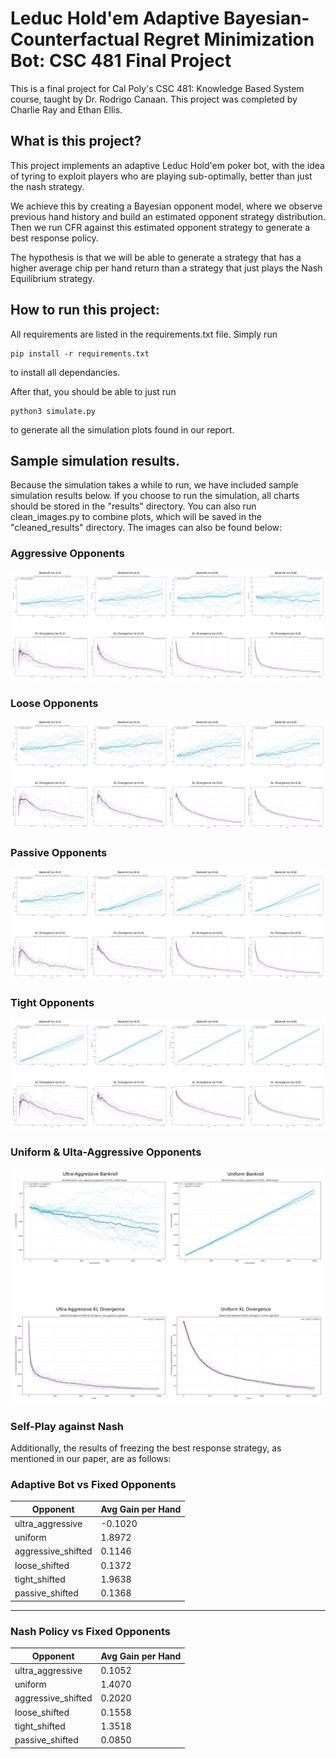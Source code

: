 # Leduc Hold'em Adaptive Bayesian-Counterfactual Regret Minimization Bot: CSC 481 Final Project

This is a final project for Cal Poly's CSC 481: Knowledge Based System course, taught by Dr. Rodrigo Canaan.
This project was completed by Charlie Ray and Ethan Ellis.

## What is this project?

This project implements an adaptive Leduc Hold'em poker bot, with the idea of tyring to exploit players who are playing
sub-optimally, better than just the nash strategy.

We achieve this by creating a Bayesian opponent model, where we observe previous hand history and build an estimated
opponent strategy distribution. Then we run CFR against this estimated opponent strategy to generate a best response policy.

The hypothesis is that we will be able to generate a strategy that has a higher average chip per hand return than
a strategy that just plays the Nash Equilibrium strategy.

## How to run this project:

All requirements are listed in the requirements.txt file. Simply run
```
pip install -r requirements.txt
```
to install all dependancies.

After that, you should be able to just run
```
python3 simulate.py
```
to generate all the simulation plots found in our report.

## Sample simulation results.

Because the simulation takes a while to run, we have included sample simulation results below.
If you choose to run the simulation, all charts should be stored in the "results" directory. You can also
run clean_images.py to combine plots, which will be saved in the "cleaned_results" directory. The images can also be found below:

### Aggressive Opponents
![Aggressive Opponents](https://github.com/CharlieRay668/csc481-poker-kb/blob/master/cleaned_results/aggressive_opponents_combined.png)

### Loose Opponents
![Loose Opponents](https://github.com/CharlieRay668/csc481-poker-kb/blob/master/cleaned_results/loose_opponents_combined.png)

### Passive Opponents
![Passive Opponents](https://github.com/CharlieRay668/csc481-poker-kb/blob/master/cleaned_results/passive_opponents_combined.png)

### Tight Opponents
![Tight Opponents](https://github.com/CharlieRay668/csc481-poker-kb/blob/master/cleaned_results/tight_opponents_combined.png)

### Uniform & Ulta-Aggressive Opponents
![Special Opponents](https://github.com/CharlieRay668/csc481-poker-kb/blob/master/cleaned_results/special_opponents_combined.png)

### Self-Play against Nash


Additionally, the results of freezing the best response strategy, as mentioned in our paper, are as follows:

### Adaptive Bot vs Fixed Opponents

| Opponent           | Avg Gain per Hand |
|--------------------|-------------------|
| ultra_aggressive   | -0.1020           |
| uniform            | 1.8972            |
| aggressive_shifted | 0.1146            |
| loose_shifted      | 0.1372            |
| tight_shifted      | 1.9638            |
| passive_shifted    | 0.1368            |

---

### Nash Policy vs Fixed Opponents

| Opponent           | Avg Gain per Hand |
|--------------------|-------------------|
| ultra_aggressive   | 0.1052            |
| uniform            | 1.4070            |
| aggressive_shifted | 0.2020            |
| loose_shifted      | 0.1558            |
| tight_shifted      | 1.3518            |
| passive_shifted    | 0.0850            |

